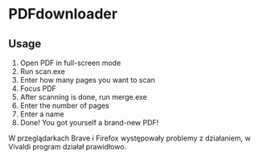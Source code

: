 # PDFdownloader

## Usage

1. Open PDF in full-screen mode
1. Run scan.exe
1. Enter how many pages you want to scan
1. Focus PDF
1. After scanning is done, run merge.exe
1. Enter the number of pages
1. Enter a name
1. Done! You got yourself a brand-new PDF!



W przeglądarkach Brave i Firefox występowały problemy z działaniem, w Vivaldi program działał prawidłowo.
